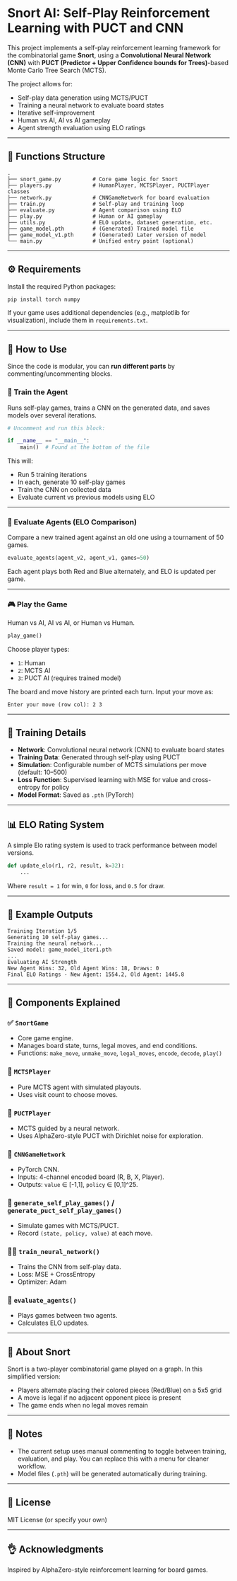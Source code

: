 # Snort AI: Self-Play Reinforcement Learning with PUCT and CNN

This project implements a self-play reinforcement learning framework for the combinatorial game **Snort**, using a **Convolutional Neural Network (CNN)** with **PUCT (Predictor + Upper Confidence bounds for Trees)**-based Monte Carlo Tree Search (MCTS).

The project allows for:

* Self-play data generation using MCTS/PUCT
* Training a neural network to evaluate board states
* Iterative self-improvement
* Human vs AI, AI vs AI gameplay
* Agent strength evaluation using ELO ratings

---

## 📁 Functions Structure

```
.
├── snort_game.py          # Core game logic for Snort
├── players.py             # HumanPlayer, MCTSPlayer, PUCTPlayer classes
├── network.py             # CNNGameNetwork for board evaluation
├── train.py               # Self-play and training loop
├── evaluate.py            # Agent comparison using ELO
├── play.py                # Human or AI gameplay
├── utils.py               # ELO update, dataset generation, etc.
├── game_model.pth         # (Generated) Trained model file
├── game_model_v1.pth      # (Generated) Later version of model
└── main.py                # Unified entry point (optional)
```

---

## ⚙️ Requirements

Install the required Python packages:

```bash
pip install torch numpy
```

If your game uses additional dependencies (e.g., matplotlib for visualization), include them in `requirements.txt`.

---

## 🚀 How to Use

Since the code is modular, you can **run different parts** by commenting/uncommenting blocks.

### 🔁 Train the Agent

Runs self-play games, trains a CNN on the generated data, and saves models over several iterations.

```python
# Uncomment and run this block:

if __name__ == "__main__":
    main()  # Found at the bottom of the file
```

This will:

* Run 5 training iterations
* In each, generate 10 self-play games
* Train the CNN on collected data
* Evaluate current vs previous models using ELO

---

### 🧠 Evaluate Agents (ELO Comparison)

Compare a new trained agent against an old one using a tournament of 50 games.

```python
evaluate_agents(agent_v2, agent_v1, games=50)
```

Each agent plays both Red and Blue alternately, and ELO is updated per game.

---

### 🎮 Play the Game

Human vs AI, AI vs AI, or Human vs Human.

```python
play_game()
```

Choose player types:

* `1`: Human
* `2`: MCTS AI
* `3`: PUCT AI (requires trained model)

The board and move history are printed each turn. Input your move as:

```
Enter your move (row col): 2 3
```

---

## 🧠 Training Details

* **Network**: Convolutional neural network (CNN) to evaluate board states
* **Training Data**: Generated through self-play using PUCT
* **Simulation**: Configurable number of MCTS simulations per move (default: 10–500)
* **Loss Function**: Supervised learning with MSE for value and cross-entropy for policy
* **Model Format**: Saved as `.pth` (PyTorch)

---

## 📊 ELO Rating System

A simple Elo rating system is used to track performance between model versions.

```python
def update_elo(r1, r2, result, k=32):
    ...
```

Where `result = 1` for win, `0` for loss, and `0.5` for draw.

---

## 🧪 Example Outputs

```
Training Iteration 1/5
Generating 10 self-play games...
Training the neural network...
Saved model: game_model_iter1.pth
...
Evaluating AI Strength
New Agent Wins: 32, Old Agent Wins: 18, Draws: 0
Final ELO Ratings - New Agent: 1554.2, Old Agent: 1445.8
```

---

## 📘 Components Explained

### ✅ `SnortGame`

* Core game engine.
* Manages board state, turns, legal moves, and end conditions.
* Functions: `make_move`, `unmake_move`, `legal_moves`, `encode`, `decode`, `play()`

### 🧠 `MCTSPlayer`

* Pure MCTS agent with simulated playouts.
* Uses visit count to choose moves.

### 🔮 `PUCTPlayer`

* MCTS guided by a neural network.
* Uses AlphaZero-style PUCT with Dirichlet noise for exploration.

### 🧠 `CNNGameNetwork`

* PyTorch CNN.
* Inputs: 4-channel encoded board (R, B, X, Player).
* Outputs: `value` ∈ \[-1,1], `policy` ∈ \[0,1]^25.

### 🔁 `generate_self_play_games()` / `generate_puct_self_play_games()`

* Simulate games with MCTS/PUCT.
* Record `(state, policy, value)` at each move.

### 🏋️‍♂️ `train_neural_network()`

* Trains the CNN from self-play data.
* Loss: MSE + CrossEntropy
* Optimizer: Adam

### 🧪 `evaluate_agents()`

* Plays games between two agents.
* Calculates ELO updates.

---

## 🧹 About Snort

Snort is a two-player combinatorial game played on a graph. In this simplified version:

* Players alternate placing their colored pieces (Red/Blue) on a 5x5 grid
* A move is legal if no adjacent opponent piece is present
* The game ends when no legal moves remain

---

## 📌 Notes

* The current setup uses manual commenting to toggle between training, evaluation, and play. You can replace this with a menu for cleaner workflow.
* Model files (`.pth`) will be generated automatically during training.

---

## 📜 License

MIT License (or specify your own)

---

## 👌 Acknowledgments

Inspired by AlphaZero-style reinforcement learning for board games.
